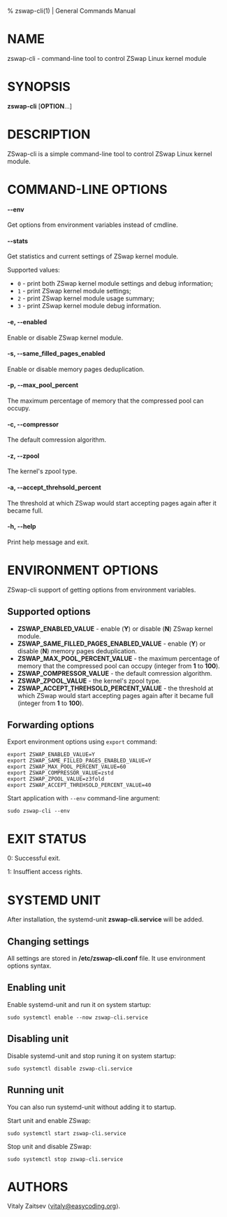 % zswap-cli(1) | General Commands Manual

# NAME

zswap-cli - command-line tool to control ZSwap Linux kernel module

# SYNOPSIS

**zswap-cli** [**OPTION**...]

# DESCRIPTION

ZSwap-cli is a simple command-line tool to control ZSwap Linux kernel module.

# COMMAND-LINE OPTIONS

#### \-\-env
Get options from environment variables instead of cmdline.

#### \-\-stats
Get statistics and current settings of ZSwap kernel module.

Supported values:

  * `0` - print both ZSwap kernel module settings and debug information;
  * `1` - print ZSwap kernel module settings;
  * `2` - print ZSwap kernel module usage summary;
  * `3` - print  ZSwap kernel module debug information.

#### -e, \-\-enabled
Enable or disable ZSwap kernel module.

#### -s, \-\-same_filled_pages_enabled
Enable or disable memory pages deduplication.

#### -p, \-\-max_pool_percent
The maximum percentage of memory that the compressed pool can occupy.

#### -c, \-\-compressor
The default comression algorithm.

#### -z, \-\-zpool
The kernel's zpool type.

#### -a, \-\-accept_threhsold_percent
The threshold at which ZSwap would start accepting pages again after it became full.

#### -h, \-\-help
Print help message and exit.

# ENVIRONMENT OPTIONS

ZSwap-cli support of getting options from environment variables.

## Supported options

  * **ZSWAP_ENABLED_VALUE** - enable (**Y**) or disable (**N**) ZSwap kernel module.
  * **ZSWAP_SAME_FILLED_PAGES_ENABLED_VALUE** - enable (**Y**) or disable (**N**) memory pages deduplication.
  * **ZSWAP_MAX_POOL_PERCENT_VALUE** - the maximum percentage of memory that the compressed pool can occupy (integer from **1** to **100**).
  * **ZSWAP_COMPRESSOR_VALUE** - the default comression algorithm.
  * **ZSWAP_ZPOOL_VALUE** - the kernel's zpool type.
  * **ZSWAP_ACCEPT_THREHSOLD_PERCENT_VALUE** - the threshold at which ZSwap would start accepting pages again after it became full (integer from **1** to **100**).

## Forwarding options

Export environment options using `export` command:

```
export ZSWAP_ENABLED_VALUE=Y
export ZSWAP_SAME_FILLED_PAGES_ENABLED_VALUE=Y
export ZSWAP_MAX_POOL_PERCENT_VALUE=60
export ZSWAP_COMPRESSOR_VALUE=zstd
export ZSWAP_ZPOOL_VALUE=z3fold
export ZSWAP_ACCEPT_THREHSOLD_PERCENT_VALUE=40
```

Start application with `--env` command-line argument:

```
sudo zswap-cli --env
```

# EXIT STATUS

0: Successful exit.

1: Insuffient access rights.

# SYSTEMD UNIT

After installation, the systemd-unit **zswap-cli.service** will be added.

## Changing settings

All settings are stored in **/etc/zswap-cli.conf** file. It use environment options syntax.

## Enabling unit

Enable systemd-unit and run it on system startup:

```
sudo systemctl enable --now zswap-cli.service
```

## Disabling unit

Disable systemd-unit and stop runing it on system startup:

```
sudo systemctl disable zswap-cli.service
```

## Running unit

You can also run systemd-unit without adding it to startup.

Start unit and enable ZSwap:

```
sudo systemctl start zswap-cli.service
```

Stop unit and disable ZSwap:

```
sudo systemctl stop zswap-cli.service
```

# AUTHORS

Vitaly Zaitsev ⟨vitaly@easycoding.org⟩.
